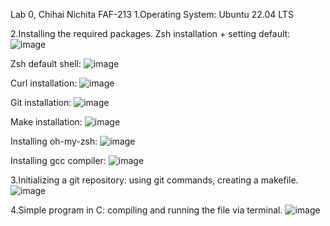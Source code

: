Lab 0, Chihai Nichita FAF-213
1.Operating System:
Ubuntu 22.04 LTS

2.Installing the required packages.
Zsh installation + setting default:
![image](https://user-images.githubusercontent.com/114425150/194232163-d082204e-0af3-41f0-a418-27b691b81b97.png)

Zsh default shell:
![image](https://user-images.githubusercontent.com/114425150/194232512-d9ba3b25-ff73-4d2e-94a3-e8dbce1cb44f.png)

Curl installation:
![image](https://user-images.githubusercontent.com/114425150/194232360-68262265-c7dd-46b6-a73a-e416438836c9.png)

Git installation:
![image](https://user-images.githubusercontent.com/114425150/194232614-7e477a8b-3b46-4ef8-a3c9-4a61cb3346a3.png)

Make installation:
![image](https://user-images.githubusercontent.com/114425150/194232782-4805703f-4e0b-4ec4-a8d0-8ad0d54da11a.png)

Installing oh-my-zsh:
![image](https://user-images.githubusercontent.com/114425150/194233408-5d922b52-5664-4e1d-a960-869a76674697.png)

Installing gcc compiler:
![image](https://user-images.githubusercontent.com/114425150/194233567-1fd609f4-7a76-4036-8fde-a49cdd377bc1.png)

3.Initializing a git repository:
using git commands, creating a makefile.
![image](https://user-images.githubusercontent.com/114425150/194233824-314c4003-0425-4907-b4ac-b68078f6b556.png)

4.Simple program in C:
compiling and running the file via terminal.
![image](https://user-images.githubusercontent.com/114425150/194234259-8f87f3da-c8e8-467b-903f-c7e23a15ed98.png)





